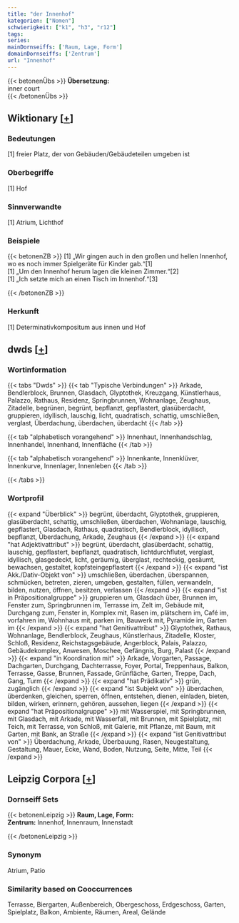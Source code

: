 ```yaml
---
title: "der Innenhof"
kategorien: ["Nomen"]
schwierigkeit: ["k1", "h3", "r12"]
tags:
series:
mainDornseiffs: ['Raum, Lage, Form']
domainDornseiffs: ['Zentrum']
url: "Innenhof"
---
```


{{< betonenÜbs >}}
**Übersetzung:**  
inner court  
{{< /betonenÜbs >}}

## Wiktionary [[+](https://de.wiktionary.org/wiki/Innenhof)]

### Bedeutungen
[1] freier Platz, der von Gebäuden/Gebäudeteilen umgeben ist  

### Oberbegriffe
[1] Hof  

### Sinnverwandte
[1] Atrium, Lichthof  

### Beispiele
{{< betonenZB >}}
[1] „Wir gingen auch in den großen und hellen Innenhof, wo es noch immer Spielgeräte für Kinder gab.“[1]  
[1] „Um den Innenhof herum lagen die kleinen Zimmer.“[2]  
[1] „Ich setzte mich an einen Tisch im Innenhof.“[3]  

{{< /betonenZB >}}
### Herkunft
[1] Determinativkompositum aus innen und Hof  



## dwds [[+](https://www.dwds.de/wb/Innenhof)]

### Wortinformation
{{< tabs "Dwds" >}}
{{< tab "Typische Verbindungen" >}}
Arkade, Bendlerblock, Brunnen, Glasdach, Glyptothek, Kreuzgang, Künstlerhaus, Palazzo, Rathaus, Residenz, Springbrunnen, Wohnanlage, Zeughaus, Zitadelle, begrünen, begrünt, bepflanzt, gepflastert, glasüberdacht, gruppieren, idyllisch, lauschig, licht, quadratisch, schattig, umschließen, verglast, Überdachung, überdachen, überdacht
{{< /tab >}}

{{< tab "alphabetisch vorangehend" >}}
Innenhaut, Innenhandschlag, Innenhandel, Innenhand, Innenfläche
{{< /tab >}}

{{< tab "alphabetisch vorangehend" >}}
Innenkante, Innenklüver, Innenkurve, Innenlager, Innenleben
{{< /tab >}}

{{< /tabs >}}

### Wortprofil
{{< expand "Überblick" >}} begrünt, überdacht, Glyptothek, gruppieren, glasüberdacht, schattig, umschließen, überdachen, Wohnanlage, lauschig, gepflastert, Glasdach, Rathaus, quadratisch, Bendlerblock, idyllisch, bepflanzt, Überdachung, Arkade, Zeughaus {{< /expand >}}
{{< expand "hat Adjektivattribut" >}} begrünt, überdacht, glasüberdacht, schattig, lauschig, gepflastert, bepflanzt, quadratisch, lichtdurchflutet, verglast, idyllisch, glasgedeckt, licht, geräumig, überglast, rechteckig, gesäumt, bewachsen, gestaltet, kopfsteingepflastert {{< /expand >}}
{{< expand "ist Akk./Dativ-Objekt von" >}} umschließen, überdachen, überspannen, schmücken, betreten, zieren, umgeben, gestalten, füllen, verwandeln, bilden, nutzen, öffnen, besitzen, verlassen {{< /expand >}}
{{< expand "ist in Präpositionalgruppe" >}} gruppieren um, Glasdach über, Brunnen im, Fenster zum, Springbrunnen im, Terrasse im, Zelt im, Gebäude mit, Durchgang zum, Fenster in, Komplex mit, Rasen im, plätschern im, Café im, vorfahren im, Wohnhaus mit, parken im, Bauwerk mit, Pyramide im, Garten im {{< /expand >}}
{{< expand "hat Genitivattribut" >}} Glyptothek, Rathaus, Wohnanlage, Bendlerblock, Zeughaus, Künstlerhaus, Zitadelle, Kloster, Schloß, Residenz, Reichstagsgebäude, Angerblock, Palais, Palazzo, Gebäudekomplex, Anwesen, Moschee, Gefängnis, Burg, Palast {{< /expand >}}
{{< expand "in Koordination mit" >}} Arkade, Vorgarten, Passage, Dachgarten, Durchgang, Dachterrasse, Foyer, Portal, Treppenhaus, Balkon, Terrasse, Gasse, Brunnen, Fassade, Grünfläche, Garten, Treppe, Dach, Gang, Turm {{< /expand >}}
{{< expand "hat Prädikativ" >}} grün, zugänglich {{< /expand >}}
{{< expand "ist Subjekt von" >}} überdachen, überdenken, gleichen, sperren, öffnen, entstehen, dienen, einladen, bieten, bilden, wirken, erinnern, gehören, aussehen, liegen {{< /expand >}}
{{< expand "hat Präpositionalgruppe" >}} mit Wasserspiel, mit Springbrunnen, mit Glasdach, mit Arkade, mit Wasserfall, mit Brunnen, mit Spielplatz, mit Teich, mit Terrasse, von Schloß, mit Galerie, mit Pflanze, mit Baum, mit Garten, mit Bank, an Straße {{< /expand >}}
{{< expand "ist Genitivattribut von" >}} Überdachung, Arkade, Überbauung, Rasen, Neugestaltung, Gestaltung, Mauer, Ecke, Wand, Boden, Nutzung, Seite, Mitte, Teil {{< /expand >}}

## Leipzig Corpora [[+](https://corpora.uni-leipzig.de/en/res?word=Innenhof&corpusId=deu_newscrawl-public_2018)]

### Dornseiff Sets
{{< betonenLeipzig >}}
**Raum, Lage, Form:**  
**Zentrum:** Innenhof, Innenraum, Innenstadt  

{{< /betonenLeipzig >}}

### Synonym
Atrium, Patio


### Similarity based on Cooccurrences
Terrasse, Biergarten, Außenbereich, Obergeschoss, Erdgeschoss, Garten, Spielplatz, Balkon, Ambiente, Räumen, Areal, Gelände

